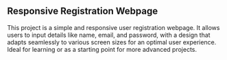 ## Responsive Registration Webpage

This project is a simple and responsive user registration webpage.
It allows users to input details like name, email, and password, with a design that adapts seamlessly to various screen sizes for an optimal user experience.
Ideal for learning or as a starting point for more advanced projects.
